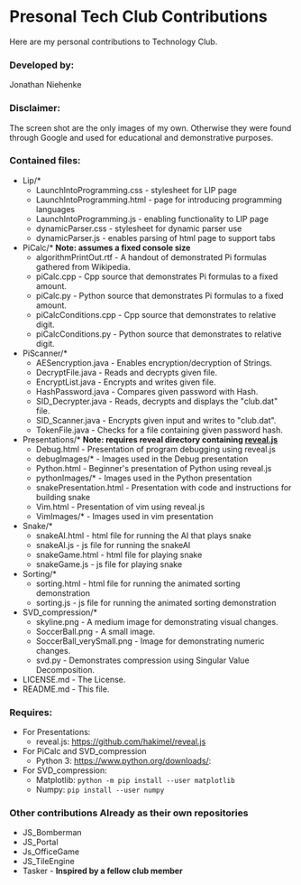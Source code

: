 # Presonal Tech Club Contributions

Here are my personal contributions to Technology Club.

### Developed by:
Jonathan Niehenke

### Disclaimer:
The screen shot are the only images of my own. Otherwise they were found through Google and used for educational and demonstrative purposes.

### Contained files:

- Lip/*
    - LaunchIntoProgramming.css - stylesheet for LIP page
    - LaunchIntoProgramming.html - page for introducing programming languages
    - LaunchIntoProgramming.js - enabling functionality to LIP page
    - dynamicParser.css - stylesheet for dynamic parser use
    - dynamicParser.js - enables parsing of html page to support tabs
- PiCalc/* **Note: assumes a fixed console size**
    - algorithmPrintOut.rtf - A handout of demonstrated Pi formulas gathered from Wikipedia.
    - piCalc.cpp - Cpp source that demonstrates Pi formulas to a fixed amount.
    - piCalc.py - Python source that demonstrates Pi formulas to a fixed amount. 
    - piCalcConditions.cpp - Cpp source that demonstrates to relative digit.
    - piCalcConditions.py - Python source that demonstrates to relative digit.
- PiScanner/*
    - AESencryption.java - Enables encryption/decryption of Strings.
    - DecryptFile.java - Reads and decrypts given file.
    - EncryptList.java - Encrypts and writes given file.
    - HashPassword.java - Compares given password with Hash.
    - SID_Decrypter.java - Reads, decrypts and displays the "club.dat" file.
    - SID_Scanner.java - Encrypts given input and writes to "club.dat".
    - TokenFile.java - Checks for a file containing given password hash.
- Presentations/* **Note: requires reveal directory containing [reveal.js](https://github.com/hakimel/reveal.js)**
    - Debug.html - Presentation of program debugging using reveal.js
    - debugImages/* - Images used in the Debug presentation
    - Python.html - Beginner's presentation of Python using reveal.js
    - pythonImages/* - Images used in the Python presentation
    - snakePresentation.html - Presentation with code and instructions for building snake
    - Vim.html - Presentation of vim using reveal.js
    - VimImages/* - Images used in vim presentation
- Snake/*
    - snakeAI.html - html file for running the AI that plays snake
    - snakeAI.js - js file for running the snakeAI
    - snakeGame.html - html file for playing snake
    - snakeGame.js - js file for playing snake
- Sorting/*
    - sorting.html - html file for running the animated sorting demonstration
    - sorting.js - js file for running the animated sorting demonstration
- SVD_compression/*
    - skyline.png - A medium image for demonstrating visual changes.
    - SoccerBall.png - A small image.
    - SoccerBall_verySmall.png - Image for demonstrating numeric changes.
    - svd.py - Demonstrates compression using Singular Value Decomposition.
- LICENSE.md - The License.
- README.md - This file.

### Requires:

- For Presentations:
    - reveal.js: <https://github.com/hakimel/reveal.js>
- For PiCalc and SVD_compression
    - Python 3: <https://www.python.org/downloads/>:
- For SVD_compression:
    - Matplotlib: `python -m pip install --user matplotlib`
    - Numpy: `pip install --user numpy`

### Other contributions **Already as their own repositories**
- JS_Bomberman
- JS_Portal
- Js_OfficeGame
- JS_TileEngine
- Tasker - **Inspired by a fellow club member**

